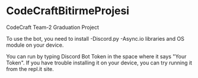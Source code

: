 # CodeCraftBitirmeProjesi
CodeCraft Team-2 Graduation Project

To use the bot, you need to install
-Discord.py
-Async.io
libraries and OS module on your device.

You can run by typing Discord Bot Token in the space where it says "Your Token".
If you have trouble installing it on your device, you can try running it from the repl.it site.
